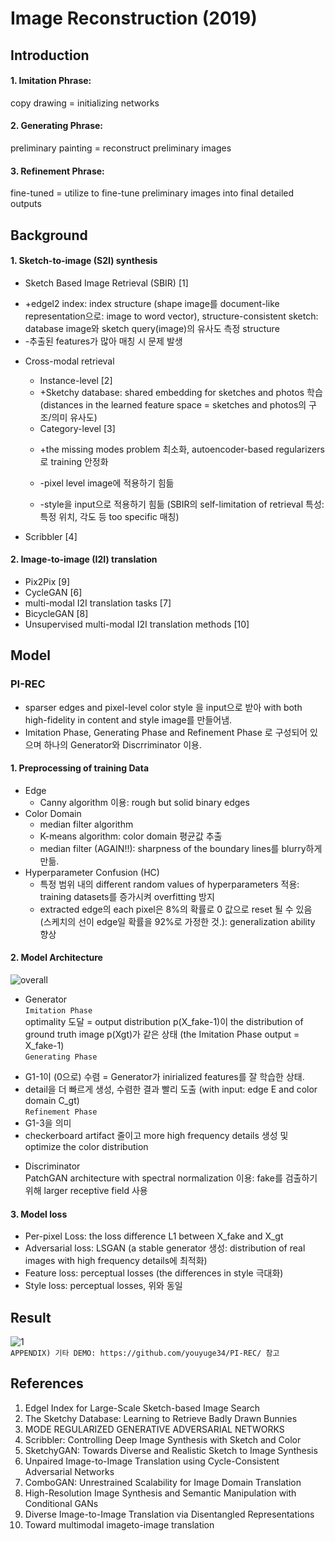 # Image Reconstruction (2019)


## Introduction

#### 1. Imitation Phrase:
copy drawing = initializing networks   
#### 2. Generating Phrase:
preliminary painting = reconstruct preliminary images   
#### 3. Refinement Phrase:
fine-tuned = utilize to fine-tune preliminary images into final detailed outputs   


## Background

#### 1. Sketch-to-image (S2I) synthesis   
- Sketch Based Image Retrieval (SBIR) [1]   
 + +edgel2 index: index structure (shape image를 document-like representation으로: image to word vector), structure-consistent sketch: database image와 sketch query(image)의 유사도 측정 structure   
 + -추출된 features가 많아 매칭 시 문제 발생

- Cross-modal retrieval   
  * Instance-level [2]   
  + +Sketchy database: shared embedding for sketches and photos 학습 (distances in the learned feature space = sketches and photos의 구조/의미 유사도)   
  
  * Category-level [3]   
  + +the missing modes problem 최소화, autoencoder-based regularizers로 training 안정화   
  
  + -pixel level image에 적용하기 힘듦
  + -style을 input으로 적용하기 힘듦 (SBIR의 self-limitation of retrieval 특성: 특정 위치, 각도 등 too specific 매칭)

- Scribbler [4]

#### 2. Image-to-image (I2I) translation   
- Pix2Pix [9]   
- CycleGAN [6]   
- multi-modal I2I translation tasks [7]   
- BicycleGAN [8]   
- Unsupervised multi-modal I2I translation methods [10]   


## Model
   
### PI-REC
* sparser edges and pixel-level color style 을 input으로 받아 with both high-fidelity in content and style image를 만들어냄.   
* Imitation Phase, Generating Phase and Refinement Phase 로 구성되어 있으며 하나의 Generator와 Discrriminator 이용.   

#### 1. Preprocessing of training Data
+ Edge   
  - Canny algorithm 이용: rough but solid binary edges
+ Color Domain   
  - median filter algorithm   
  - K-means algorithm: color domain 평균값 추출   
  - median filter (AGAIN!!): sharpness of the boundary lines를 blurry하게 만듦.   
+ Hyperparameter Confusion (HC)   
  - 특정 범위 내의 different random values of hyperparameters 적용: training datasets를 증가시켜 overfitting 방지   
  - extracted edge의 each pixel은 8%의 확률로 0 값으로 reset 될 수 있음 (스케치의 선이 edge일 확률을 92%로 가정한 것.): generalization ability 향상   

#### 2. Model Architecture
![overall](https://github.com/youyuge34/PI-REC/blob/master/files/architecture_v5.png)   

+ Generator      
 ``` Imitation Phase ```   
 optimality 도달 = output distribution p(X_fake-1)이 the distribution of ground truth image p(Xgt)가 같은 상태 (the Imitation Phase output = X_fake-1)   
 ``` Generating Phase ```   
 - G1-1이 (0으로) 수렴 = Generator가 inirialized features를 잘 학습한 상태.   
 - detail을 더 빠르게 생성, 수렴한 결과 빨리 도출 (with input: edge E and color domain C_gt)   
 ``` Refinement Phase ```   
 - G1-3을 의미
 - checkerboard artifact 줄이고 more high frequency details 생성 및 optimize the color distribution

+ Discriminator   
PatchGAN architecture with spectral normalization 이용: fake를 검출하기 위해 larger receptive field 사용

#### 3. Model loss
* Per-pixel Loss: the loss difference L1 between X_fake and X_gt   
* Adversarial loss: LSGAN (a stable generator 생성: distribution of real images with high frequency details에 최적화)   
* Feature loss: perceptual losses (the differences in style 극대화)   
* Style loss: perceptual losses, 위와 동일   


## Result
![1](https://github.com/youyuge34/PI-REC/blob/master/files/s_banner4.jpg)   
``` APPENDIX) 기타 DEMO: https://github.com/youyuge34/PI-REC/ 참고 ```


## References
1. Edgel Index for Large-Scale Sketch-based Image Search
2. The Sketchy Database: Learning to Retrieve Badly Drawn Bunnies
3. MODE REGULARIZED GENERATIVE ADVERSARIAL NETWORKS
4. Scribbler: Controlling Deep Image Synthesis with Sketch and Color
5. SketchyGAN: Towards Diverse and Realistic Sketch to Image Synthesis
6. Unpaired Image-to-Image Translation using Cycle-Consistent Adversarial Networks
7. ComboGAN: Unrestrained Scalability for Image Domain Translation
8. High-Resolution Image Synthesis and Semantic Manipulation with Conditional GANs
9. Diverse Image-to-Image Translation via Disentangled Representations
10. Toward multimodal imageto-image translation
